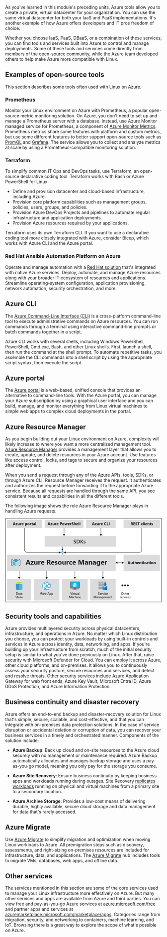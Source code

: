 As you've learned in this module's preceding units, Azure tools allow you to create a private, virtual datacenter for your organization. You can use the same virtual datacenter for both your IaaS and PaaS implementations. It's another example of how Azure offers developers and IT pros freedom of choice.

Whether you choose IaaS, PaaS, DBaaS, or a combination of these services, you can find tools and services built into Azure to control and manage deployments. Some of these tools and services come directly from members of the open-source community, while the Azure team developed others to help make Azure more compatible with Linux.

## Examples of open-source tools

This section describes some tools often used with Linux on Azure.

### Prometheus

Monitor your Linux environment on Azure with Prometheus, a popular open-source metric monitoring solution. On Azure, you don't need to set up and manage a Prometheus server with a database. Instead, use Azure Monitor managed service for Prometheus, a component of [Azure Monitor Metrics](/azure/azure-monitor/essentials/data-platform-metrics). Prometheus metrics share some features with platform and custom metrics, but use some different features to better support open-source tools such as [PromQL](https://aka.ms/azureprometheus-promio-promql) and [Grafana](/azure/managed-grafana/overview). The service allows you to collect and analyze metrics at scale by using a Prometheus-compatible monitoring solution.

### Terraform

To simplify common IT Ops and DevOps tasks, use Terraform, an open-source declarative coding tool. Terraform works with Bash or Azure PowerShell for Linux.

- Define and provision datacenter and cloud-based infrastructure, including Azure.
- Provision core platform capabilities such as management groups, policies, users, groups, and policies.
- Provision Azure DevOps Projects and pipelines to automate regular infrastructure and application deployments.
- Provision Azure resources required by your applications.

Terraform uses its own Terraform CLI. If you want to use a declarative coding tool more closely integrated with Azure, consider Bicep, which works with Azure CLI and the Azure portal.

### Red Hat Ansible Automation Platform on Azure

Operate and manage automation with a [Red Hat solution](https://azuremarketplace.microsoft.com/marketplace/apps/redhat.rhaapomsa?tab=Overview) that's integrated with native Azure services. Deploy, automate, and manage Azure resources along with your broader IT ecosystem of resources and applications. Streamline operating-system configuration, application provisioning, network automation, security orchestration, and more.

## Azure CLI

The [Azure Command-Line Interface (CLI)](/cli/azure/what-is-azure-cli) is a cross-platform command-line tool to execute administrative commands on Azure resources. You can run commands through a terminal using interactive command-line prompts or batch commands together in a script.

Azure CLI works with several shells, including Windows PowerShell, PowerShell, Cmd.exe, Bash, and other Linux shells. First, launch a shell, then run the command at the shell prompt. To automate repetitive tasks, you assemble the CLI commands into a shell script by using the appropriate script syntax, then execute the script.

## Azure portal

The [Azure portal](/azure/azure-portal/) is a web-based, unified console that provides an alternative to command-line tools. With the Azure portal, you can manage your Azure subscription by using a graphical user interface and you can build, manage, and monitor everything from Linux virtual machines to simple web apps to complex cloud deployments in the portal.

## Azure Resource Manager

As you begin building out your Linux environment on Azure, complexity will likely increase to where you want a more centralized management tool. [Azure Resource Manager](/azure/azure-resource-manager/management/overview) provides a management layer that allows you to create, update, and delete resources in your Azure account. Use features like access control, locks, and tags to secure and organize your resources after deployment.

When you send a request through any of the Azure APIs, tools, SDKs, or through Azure CLI, Resource Manager receives the request. It authenticates and authorizes the request before forwarding it to the appropriate Azure service. Because all requests are handled through the same API, you see consistent results and capabilities in all the different tools.

The following image shows the role Azure Resource Manager plays in handling Azure requests.

![Diagram that illustrates the Azure Resource Manager.](../media/azure-resource-manager.png)

## Security tools and capabilities

Azure provides multilayered security across physical datacenters, infrastructure, and operations in Azure. No matter which Linux distribution you choose, you can protect your workloads by using built-in controls and services in Azure across identity, data, networking, and apps. If you're building up your infrastructure from scratch, much of the initial security setup is similar to what you've done previously on Linux. After that, raise security with Microsoft Defender for Cloud. You can employ it across Azure, other cloud platforms, and on-premises. It allows you to continuously assess your security posture, secure resources and services, and detect and resolve threats. Other security services include Azure Application Gateway for web front ends, Azure Key Vault, Microsoft Entra ID, Azure DDoS Protection, and Azure Information Protection.

## Business continuity and disaster recovery

Azure offers an end-to-end backup and disaster-recovery solution for Linux that's simple, secure, scalable, and cost-effective, and that you can integrate with on-premises data protection solutions. In the case of service disruption or accidental deletion or corruption of data, you can recover your business services in a timely and orchestrated manner. Components of the solution include:

- **Azure Backup**: Back up cloud and on-site resources to the Azure cloud securely with no management or maintenance required. Azure Backup automatically allocates and manages backup storage and uses a pay-as-you-go model, meaning you only pay for the storage you consume.

- **Azure Site Recovery**: Ensure business continuity by keeping business apps and workloads running during outages. Site Recovery [replicates workloads](/azure/site-recovery/azure-to-azure-quickstart) running on physical and virtual machines from a primary site to a secondary location.

- **Azure Archive Storage**: Provides a low-cost means of delivering durable, highly available, secure cloud storage and data management for data that's rarely accessed.

## Azure Migrate

Use [Azure Migrate](/azure/migrate/migrate-services-overview) to simplify migration and optimization when moving Linux workloads to Azure. All premigration steps such as discovery, assessments, and right-sizing on-premises resources are included for infrastructure, data, and applications. The [Azure Migrate](https://azure.microsoft.com/products/azure-migrate/) hub includes tools to migrate VMs, databases, web apps, and offline data.

## Other services

The services mentioned in this section are some of the core services used to manage your Linux infrastructure more effectively on Azure. But many other services and apps are available from Azure and third parties. You can view free and pay-as-you-go Azure services at [azure.microsoft.com/free](https://azure.microsoft.com/free) and partner apps and services at [azuremarketplace.microsoft.com/marketplace/apps](https://azuremarketplace.microsoft.com/marketplace/apps). Categories range from migration, security, and networking to containers, machine learning, and IoT. Browsing there is a great way to explore the scope of what's possible on Azure.

